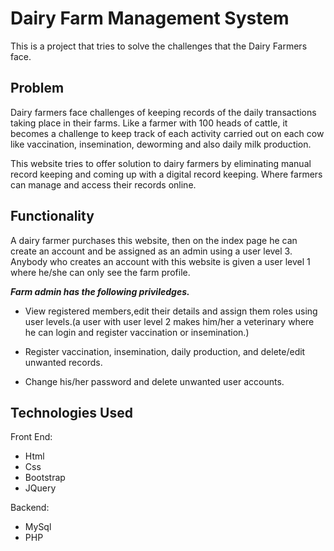 # Dairy Farm Management System

This is a project that tries to solve the challenges that the Dairy Farmers face.





## Problem

Dairy farmers face challenges of keeping records of the daily transactions taking place in their farms. Like a farmer with 100 heads of cattle, it becomes a challenge to keep track of each activity carried out on each cow like vaccination, insemination, deworming and also daily milk production.

This website tries to offer solution to dairy farmers by eliminating manual record keeping and coming up with a digital record keeping. Where farmers can manage and access their records online.

## Functionality
A dairy farmer purchases this website, then on the index page he can create an account and be assigned as an admin using a user level 3. Anybody who creates an account with this website is given a user level 1 where he/she can only see the farm profile. 

***Farm admin has the following priviledges.***

- View registered members,edit their details and assign them roles using user levels.(a user with user level 2 makes him/her a veterinary where he can login and register vaccination or insemination.)

- Register vaccination, insemination, daily production, and delete/edit unwanted records.
- Change his/her password and delete unwanted user accounts.

## Technologies Used

Front End:
- Html
- Css
- Bootstrap
- JQuery

Backend: 
- MySql
- PHP 





